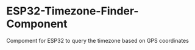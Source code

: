 # ESP32-Timezone-Finder-Component
Compoment for ESP32 to query the timezone based on GPS coordinates
